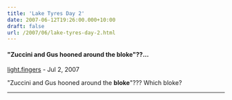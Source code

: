 ```yaml
---
title: 'Lake Tyres Day 2'
date: 2007-06-12T19:26:00.000+10:00
draft: false
url: /2007/06/lake-tyres-day-2.html
---
```


#### "Zuccini and Gus hooned around the **bloke**"??...
[light.fingers](https://www.blogger.com/profile/02502430724382290814 "noreply@blogger.com") - <time datetime="2007-07-10T10:49:00.000+10:00">Jul 2, 2007</time>

"Zuccini and Gus hooned around the **bloke**"??? Which bloke?
<hr />
